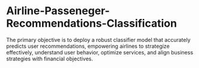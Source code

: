 # Airline-Passeneger-Recommendations-Classification
The primary objective is to deploy a robust classifier model that accurately predicts user recommendations, empowering airlines to strategize effectively, understand user behavior, optimize services, and align business strategies with financial objectives.
